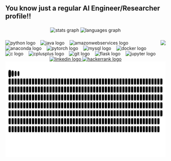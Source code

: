 <h2 align="left">You know just a regular AI Engineer/Researcher profile!!</h2>

###

<div align="center">
  <img src="https://github-readme-stats.vercel.app/api?username=hedrax&hide_title=false&hide_rank=false&show_icons=true&include_all_commits=true&count_private=true&disable_animations=false&theme=dracula&locale=en" alt="stats graph" height="180" />
  <img src="https://github-readme-stats.vercel.app/api/top-langs?username=hedrax&locale=en&hide_title=false&layout=compact&card_width=320&langs_count=5&theme=dracula&hide_border=false" alt="languages graph" height="180"  />
</div>

###


<img align="right" height="=240" src="https://i.imgflip.com/9l884m.gif"  />



<div align="left">
  <img src="https://cdn.jsdelivr.net/gh/devicons/devicon/icons/python/python-original.svg" height="50" alt="python logo"  />
  <img width="8" />
  <img src="https://cdn.jsdelivr.net/gh/devicons/devicon/icons/java/java-original.svg" height="50" alt="java logo"  />
  <img width="8" />
  <img src="https://cdn.jsdelivr.net/gh/devicons/devicon/icons/amazonwebservices/amazonwebservices-line-wordmark.svg" height="50" alt="amazonwebservices logo"  />
  <img width="8" />
  <img src="https://cdn.jsdelivr.net/gh/devicons/devicon/icons/anaconda/anaconda-original.svg" height="50" alt="anaconda logo"  />
  <img width="8" />
  <img src="https://cdn.jsdelivr.net/gh/devicons/devicon/icons/pytorch/pytorch-original.svg" height="50" alt="pytorch logo"  />
  <img width="8" />
  <img src="https://cdn.jsdelivr.net/gh/devicons/devicon/icons/mysql/mysql-original.svg" height="50" alt="mysql logo"  />
  <img width="8" />
  <img src="https://cdn.jsdelivr.net/gh/devicons/devicon/icons/docker/docker-original.svg" height="50" alt="docker logo"  />
  <img width="8" />
  <img src="https://cdn.jsdelivr.net/gh/devicons/devicon/icons/c/c-original.svg" height="50" alt="c logo"  />
  <img width="8" />
  <img src="https://cdn.jsdelivr.net/gh/devicons/devicon/icons/cplusplus/cplusplus-original.svg" height="50" alt="cplusplus logo"  />
  <img width="8" />
  <img src="https://cdn.jsdelivr.net/gh/devicons/devicon/icons/git/git-original.svg" height="50" alt="git logo"  />
  <img width="8" />
  <img src="https://cdn.jsdelivr.net/gh/devicons/devicon/icons/flask/flask-original.svg" height="50" alt="flask logo"  />
  <img width="8" />
  <img src="https://cdn.jsdelivr.net/gh/devicons/devicon/icons/jupyter/jupyter-original.svg" height="50" alt="jupyter logo"  />
</div>

<div align="center">
  <a href="https://www.linkedin.com/in/alhossien-waly/" target="_blank">
    <img src="https://img.shields.io/static/v1?message=LinkedIn&logo=linkedin&label=&color=0077B5&logoColor=white&labelColor=&style=for-the-badge" height="45" alt="linkedin logo"  />
  </a>
  <a href="https://www.hackerrank.com/profile/hedrax" target="_blank">
    <img src="https://img.shields.io/static/v1?message=HackerRank&logo=hackerrank&label=&color=2EC866&logoColor=white&labelColor=&style=for-the-badge" height="45" alt="hackerrank logo"  />
  </a>
</div>

<img src="https://raw.githubusercontent.com/Hedrax/Hedrax/output/snake.svg" height="300" alt="Snake animation" />

###
